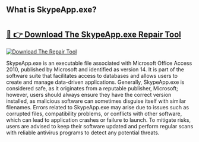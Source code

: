 ## What is SkypeApp.exe? 

# <h2><a href="https://exedetect.com/download.php?SkypeApp.exe">🔗 👉 Download The SkypeApp.exe Repair Tool</a></h2>

[![Download The Repair Tool](https://exedetect.com/download-button.jpg)](https://exedetect.com/download.php?SkypeApp.exe)

SkypeApp.exe is an executable file associated with Microsoft Office Access 2010, published by Microsoft and identified as version 14. It is part of the software suite that facilitates access to databases and allows users to create and manage data-driven applications. Generally, SkypeApp.exe is considered safe, as it originates from a reputable publisher, Microsoft; however, users should always ensure they have the correct version installed, as malicious software can sometimes disguise itself with similar filenames. Errors related to SkypeApp.exe may arise due to issues such as corrupted files, compatibility problems, or conflicts with other software, which can lead to application crashes or failure to launch. To mitigate risks, users are advised to keep their software updated and perform regular scans with reliable antivirus programs to detect any potential threats.